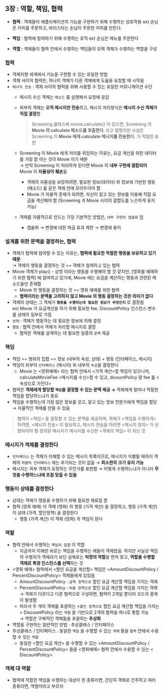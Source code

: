 ## 3장 : 역할, 책임, 협력

- **협력** : 객체들이 애플리케이션의 기능을 구현하기 위해 수행하는 상호작용
    ex) 손님은 커피를 주문하고, 바리스타는 손님이 주문한 커피를 만든다.
    
- **책임** : 협력에 참여하기 위해 수행하는 로직
    ex) 손님은 메뉴를 주문한다 
    
- **역할 :** 객체들이 협력 안에서 수행하는 책임들이 모여 객체가 수행하는 역할을 구성

### 협력

- 객체지향 세계에서 기능을 구현할 수 있는 유일한 방법
- 객체 사이의 협력은, 하나의 객체가 다른 객체에게 도움을 요청할 때 시작됨
- `메시지 전송` : 객체 사이의 협력을 위해 사용할 수 있는 유일한 커뮤니케이션 수단
    - 메시지 수신 객체는 `메소드` 를 실행해서 요청에 응답
    - 외부의 객체는 **오직 메시지만 전송**하고, 메시지 처리방식은 **메시지 수신 객체가 직접 결정**함
        
        > Screening 클래스에 movie.calculate() 이 있으면, Screening 이 **Movie 의 calculate 메소드를 호출한다**, 라고 말했지만
        사실은 Screening 이 **Movie 에게 calculate 메시지를 전송한다**. 가 적절한 표현
        > 
    - Screening 이 Movie 에게 처리를 위임하는 이유는, 요금 계산을 위한 데이터를 가장 잘 아는 것이 Movie 이기 때문<br>
    → 만약 Screening 이 처리하게 된다면 Movie 의 **내부 구현에 결합되어** Movie 의 **자율성이 훼손**됨
        - 객체의 자율성을 보장하려면, 필요한 정보(데이터) 와 정보에 기반한 행동(메소드) 를 같은 객체 안에 모아두어야 함
        - Movie 가 자율적 존재가 되려면, 자신이 알고 있는 정보를 이용해 직접 요금을 계산해야 함 
        (Screening 과 Movie 사이의 결합도를 느슨하게 유지 가능)
    - 객체를 자율적으로 만드는 가장 기본적인 방법은, `내부 구현의 캡슐화` 임
        - 캡슐화 → 변경에 대한 파급 효과 제한 → 변경에 용이

### 설계를 위한 문맥을 결정하는, 협력

- 객체가 협력에 참여할 수 있는 이유는, **협력에 필요한 적절한 행동을 보유하고 있기 때문**<br>
    → 객체의 행동을 결정하는 것 == 객체가 참여하고 있는 협력
- Movie 객체가 play() - 상영 이라는 행동을 수행해야 할 것 같지만, [영화를 예매하기 위한 협력] 에 참여하고 있기에, Movie 에는 요금을 계산하는 행동과 관련된 메소드들만 존재함
    - Movie 의 행동을 결정하는 것 == 영화 예매를 위한 협력
    - **협력이라는 문맥을 고려하지 않고 Movie 의 행동 결정하는 것은 의미가 없다**
- 객체의 상태는 그 객체가 **`행동을 수행하는데 필요한 정보가 무엇인지`** 로 결정됨<br>
    ex) Movie 가 요금계산을 하기 위해 필요한 fee, DiscountPolicy 인스턴스 변수를 상태의 일부로 가짐
- `상태` : 객체가 행동하는 데 필요한 정보에 의해 결정
- `행동` : 협력 안에서 객체가 처리할 메시지로 결정
    - 협력은 객체를 설계하는 데 필요한 일종의 `문맥` 제공

### 책임

- 책임 == 행위의 집합 == 정보 (내부의 속성, 상태) + 행동 (인터페이스, 메시지)
- 책임이 외부의 `인터페이스` (메시지) 와 내부의 `속성`을 결정한다
    - Movie 는 <영화예매> 라는 협력 안에서 <가격 계산>할 책임이 있으니까, calculateMovieFee <메시지를 수신>할 수 있고, dicountPolicy 랑 fee 를 <속성으로 가진다>
- 협력은 **객체에게 할당할 `책임`을 결정할 수 있는 문맥 제공 →** 객체에게 얼마나 적절한 책임을 할당하느냐가 중요
- 책임을 수행하는데 가장 많은 정보를 갖고, 알고 있는 정보 전문가에게 책임을 할당 → 자율적인 객체를 만들 수 있음

> 협력이 <책임> 을 결정할 수 있는 문맥을 제공하며, 객체가 <책임을 수행하게> 하려면, <메시지 전송> 이 필요하고, 메시지 전송을 하려면 <메시지 정의> 가 선행되어야 함
> 정의된 메시지가 메시지를 수신한 <객체의 책임> 이 되는 것
> 

### 메시지가 객체를 결정한다

- `인터페이스` 는 객체가 이해할 수 있는 메시지 목록이므로, 메시지가 식별될 때까지 객체의 `퍼블릭 인터페이스` 에는 추가되는 것이 없음 → **최소한의 크기 유지 가능**
- 메시지는 외부 객체가 요청하는 무언가를 표현함 → 어떻게 수행하느냐가 아니라 **무엇을 수행하느냐에 초점 맞출 수 있음**

### 행동이 상태를 결정한다

- 상태는 객체가 행동을 수행하기 위해 필요한 재료일 뿐
- 협력 (영화 예매) 이 객체 (영화) 의 행동 (가격 계산) 을 결정하고, 행동 (가격 계산) 이 상태 (가격, 할인정책) 을 결정한다
    - 행동 (가격 계산) 이 객체 (영화) 의 책임이 된다

### 역할

- 협력 안에서 수행하는 `책임의 집합` 이 역할
    - 지금까지 이해한 바로는 책임을 수행하는 애들이 객체였음.
    하지만 사실상 책임의 수행자가 객체라기 보단 실제로는 **익명의 역할**을 먼저 찾고, **역할을 수행할 객체로 특정 인스턴스를 선택**하는 것
- <영화 예매> 협력에서 <할인 요금을 계산할> 책임은 <AmountDiscountPolicy / PercentDiscountPolicy> 객체들에게 있었음
    - AmountDiscountPolicy : `금액 정책으로` 할인 요금 계산할 책임을 가지는 객체
    - PercentDiscountPolicy : `비율 정책으로` 할인 요금 계산할 책임을 가지는 객체<br>
    → 객체가 다르다고 다른 협력으로 구성하면, 협력이 2개일 뿐더러 코드의 중복이 발생함
    - 따라서 두 개의 객체를 포괄하는 <`할인 정책으로` 할인 요금 계산할 책임을 가지는> DiscountPolicy 라는 `역할` 을 기반으로 2개의 협력을 하나로 통합 가능<br>
        → 역할은 구체적인 객체들을 포괄하는 **추상화**<br>
- 역할을 구현하는 일반적인 방법 : 추상클래스 / 인터페이스
- 추상클래스 / 인터페이스 : 동일한 `책임` 을 수행할 수 있는 `객체` 들을 `협력` 안에서 수용할 수 있는 `역할`
    - 동일한 <할인 요금 계산> 을 수행할 수 있는 <AmountDiscountPolicy / PercentDiscountPolicy> 들을 <영화예매> 협력 안에서 수용할 수 있는 < DiscountPolicy>

### 객체 대 역할
- 협력에 적합한 책임을 수행하는 대상이 한 종류라면, 간단히 객체로 간주하고 여러 종류라면, 역할이라고 부르자